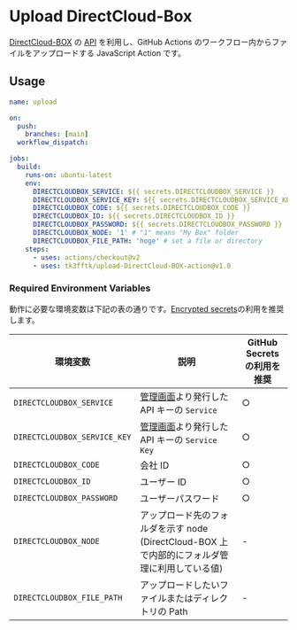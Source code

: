 # Upload DirectCloud-Box

[DirectCloud-BOX](https://directcloud.jp/freeplan) の [API](https://directcloud.jp/api_reference) を利用し、GitHub Actions のワークフロー内からファイルをアップロードする JavaScript Action です。

## Usage

```yaml
name: upload

on:
  push:
    branches: [main]
  workflow_dispatch:

jobs:
  build:
    runs-on: ubuntu-latest
    env:
      DIRECTCLOUDBOX_SERVICE: ${{ secrets.DIRECTCLOUDBOX_SERVICE }}
      DIRECTCLOUDBOX_SERVICE_KEY: ${{ secrets.DIRECTCLOUDBOX_SERVICE_KEY }}
      DIRECTCLOUDBOX_CODE: ${{ secrets.DIRECTCLOUDBOX_CODE }}
      DIRECTCLOUDBOX_ID: ${{ secrets.DIRECTCLOUDBOX_ID }}
      DIRECTCLOUDBOX_PASSWORD: ${{ secrets.DIRECTCLOUDBOX_PASSWORD }}
      DIRECTCLOUDBOX_NODE: '1' # "1" means "My Box" folder
      DIRECTCLOUDBOX_FILE_PATH: 'hoge' # set a file or directory
    steps:
      - uses: actions/checkout@v2
      - uses: tk3fftk/upload-DirectCloud-BOX-action@v1.0
```

### Required Environment Variables

動作に必要な環境変数は下記の表の通りです。[Encrypted secrets](https://docs.github.com/en/actions/reference/encrypted-secrets)の利用を推奨します。

| 環境変数                     | 説明                                                                                             | GitHub Secrets の利用を推奨 |
| ---------------------------- | ------------------------------------------------------------------------------------------------ | --------------------------- |
| `DIRECTCLOUDBOX_SERVICE`     | [管理画面](https://boxmanager.directcloud.jp/setting/image)より発行した API キーの `Service`     | ○                           |
| `DIRECTCLOUDBOX_SERVICE_KEY` | [管理画面](https://boxmanager.directcloud.jp/setting/image)より発行した API キーの `Service Key` | ○                           |
| `DIRECTCLOUDBOX_CODE`        | 会社 ID                                                                                          | ○                           |
| `DIRECTCLOUDBOX_ID`          | ユーザー ID                                                                                      | ○                           |
| `DIRECTCLOUDBOX_PASSWORD`    | ユーザーパスワード                                                                               | ○                           |
| `DIRECTCLOUDBOX_NODE`        | アップロード先のフォルダを示す node (DirectCloud-BOX 上で内部的にフォルダ管理に利用している値)   | -                           |
| `DIRECTCLOUDBOX_FILE_PATH`   | アップロードしたいファイルまたはディレクトリの Path                                              | -                           |
